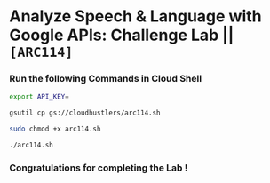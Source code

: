 # Analyze Speech & Language with Google APIs: Challenge Lab || `[ARC114]`

### Run the following Commands in Cloud Shell

```bash
export API_KEY=
```
```bash
gsutil cp gs://cloudhustlers/arc114.sh

sudo chmod +x arc114.sh

./arc114.sh
```

### Congratulations for completing the Lab !